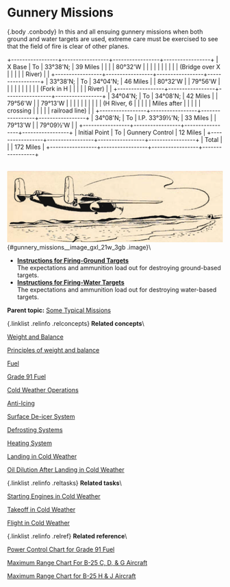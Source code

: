 
Gunnery Missions
================

 {.body .conbody}
In this and all ensuing gunnery missions when both ground and water
targets are used, extreme care must be exercised to see that the field
of fire is clear of other planes.

+-----------------+-----------------+-----------------+-----------------+
| X Base          | To              | 33°38\'N;       | 39 Miles        |
|                 |                 | 80°32\'W        |                 |
|                 |                 |                 |                 |
|                 |                 | (Bridge over X  |                 |
|                 |                 | River)          |                 |
+-----------------+-----------------+-----------------+-----------------+
| 33°38\'N;       | To              | 34°04\'N;       | 46 Miles        |
| 80°32\'W        |                 | 79°56\'W        |                 |
|                 |                 |                 |                 |
|                 |                 | (Fork in H      |                 |
|                 |                 | River)          |                 |
+-----------------+-----------------+-----------------+-----------------+
| 34°04\'N;       | To              | 34°08\'N;       | 42 Miles        |
| 79°56\'W        |                 | 79°13\'W        |                 |
|                 |                 |                 |                 |
|                 |                 | (H River, 6     |                 |
|                 |                 | Miles after     |                 |
|                 |                 | crossing        |                 |
|                 |                 | railroad line)  |                 |
+-----------------+-----------------+-----------------+-----------------+
| 34°08\'N;       | To              | I.P. 33°39½\'N; | 33 Miles        |
| 79°13\'W        |                 | 79°09½\'W       |                 |
+-----------------+-----------------+-----------------+-----------------+
| Initial Point   | To              | Gunnery Control | 12 Miles        |
+-----------------+-----------------+-----------------+-----------------+
| Total           |                 |                 | 172 Miles       |
+-----------------+-----------------+-----------------+-----------------+

\
![](../images/B-25_typical_missions.png){#gunnery_missions__image_gxl_21w_3gb
.image}\


-   **[Instructions for Firing-Ground
    Targets](../topics/instructions_for_firing_ground_targets.md)**\
    The expectations and ammunition load out for destroying ground-based
    targets.
-   **[Instructions for Firing-Water
    Targets](../topics/instructions_for_firing_water_targets.md)**\
    The expectations and ammunition load out for destroying water-based
    targets.



**Parent topic:** [Some Typical
Missions](../topics/some_typical_missions.md "The types of practice missions you can expect when learning the B-25.")



 {.linklist .relinfo .relconcepts}
**Related concepts**\

<div>

[Weight and
Balance](../topics/WeightAndBalance.md "The day when a pilot flew by guesswork is past. One by one the decisions that were made by intuition, hunches, and guesswork have been taken over by an orderly system based on knowledge and understanding. Invariably this has resulted in greater safety and operating efficiency.")

</div>

<div>

[Principles of weight and
balance](../topics/PrinciplesOfWeightAndBalance.md "Understanding proper balance and the center of gravity of a B-25, and how to correctly determine the total weight and its distribution on board the aircraft.")

</div>

<div>

[Fuel](../topics/fuel.md "Information on the fuel required for the B-25, and how to determine the maximum flight range for the aircraft under different conditions.")

</div>

<div>

[Grade 91
Fuel](../topics/grade_91_fuel.md "With our entry into World War II, and our operations on fighting fronts the length and breadth of the world, it became apparent that we could not produce high-octane fuels quickly enough to meet the demand.")

</div>

<div>

[Cold Weather
Operations](../topics/cold_weather_operations.md "Cold weather operations bring visions of long arctic nights, glaciers, Eskimos, and stories you have heard of the Far North.")

</div>

<div>

[Anti-Icing](../topics/anti_icing.md "Emergency provision is made to prevent ice formation on the propellers, and on the bombsight window by an alcohol anti-icing system.")

</div>

<div>

[Surface De-icer
System](../topics/surface_de_icer_system.md "The location and scenarios for using the de-icing systems on you B-25.")

</div>

<div>

[Defrosting
Systems](../topics/defrosting_systems.md "Where the desfrosting systems are located across the B-25.")

</div>

<div>

[Heating
System](../topics/heating_system.md "The airplane has two independent heating systems; one for heating the navigator's, pilot's, and bombardier's compartments, the other for heating the radio operator's compartment and the interior of the fuselage aft of it.")

</div>

<div>

[Landing in Cold
Weather](../topics/landing_in_cold_weather.md "Practical tips on what to know when landing your B-25 in cold weather flying conditions.")

</div>

<div>

[Oil Dilution After Landing in Cold
Weather](../topics/oil_dilution_after_landing_in_cold_weather.md "To obtain sufficient dilution of the oil to facilitate starting, allow the engine to cool either by idling or stopping after flight, before dilution begins.")

</div>


 {.linklist .relinfo .reltasks}
**Related tasks**\

<div>

[Starting Engines in Cold
Weather](../topics/starting_engines_in_cold_weather.md "A checklist to ensure that your engines will start and work properly in cold weather conditions.")

</div>

<div>

[Takeoff in Cold
Weather](../topics/takeoff_in_cold_weather.md "Short checklist on what to look for when attempting to take off during cold weather conditions.")

</div>

<div>

[Flight in Cold
Weather](../topics/flight_in_cold_weather.md "Your anti-icing and de-icing equipment is primarily intended as a means of getting you out of icing levels.")

</div>


 {.linklist .relinfo .relref}
**Related reference**\

<div>

[Power Control Chart for Grade 91
Fuel](../topics/power_control_chart_for_grade_91_fuel.md "What you can expect when flying the B-25 using Grade 91 fuel.")

</div>

<div>

[Maximum Range Chart For B-25 C, D, & G
Aircraft](../topics/maximum_range_chart_for_b_25_c_d_and_g_aircraft.md "Information on the maximum range for the C, D, and G models of the B-25.")

</div>

<div>

[Maximum Range Chart for B-25 H & J
Aircraft](../topics/maximum_range_chart_for_b_25_h_and_j_aircraft.md "Information on the maximum range for the H and J models of the B-25.")

</div>


